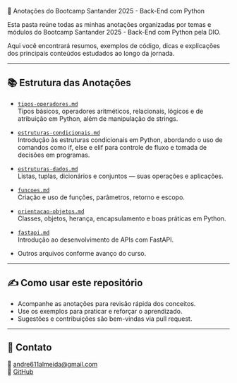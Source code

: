 📒 Anotações do Bootcamp Santander 2025 - Back-End com Python

Esta pasta reúne todas as minhas anotações organizadas por temas e módulos do Bootcamp Santander 2025 - Back-End com Python pela DIO.

Aqui você encontrará resumos, exemplos de código, dicas e explicações dos principais conteúdos estudados ao longo da jornada.

---

## 📚 Estrutura das Anotações

- [`tipos-operadores.md`](tipos-operadores.md)  
  Tipos básicos, operadores aritméticos, relacionais, lógicos e de atribuição em Python, além de manipulação de strings.
  

- [`estruturas-condicionais.md`](estruturas-condicionais.md)  
  Introdução às estruturas condicionais em Python, abordando o uso de comandos como if, else e elif para controle de fluxo e tomada de decisões em programas.
  
- [`estruturas-dados.md`](estruturas-dados.md)  
  Listas, tuplas, dicionários e conjuntos — suas operações e aplicações.

- [`funcoes.md`](funcoes.md)  
  Criação e uso de funções, parâmetros, retorno e escopo.

- [`orientacao-objetos.md`](orientacao-objetos.md)  
  Classes, objetos, herança, encapsulamento e boas práticas em Python.

- [`fastapi.md`](fastapi.md)  
  Introdução ao desenvolvimento de APIs com FastAPI.

- Outros arquivos conforme avanço do curso.

---

## ✍️ Como usar este repositório

- Acompanhe as anotações para revisão rápida dos conceitos.
- Use os exemplos para praticar e reforçar o aprendizado.
- Sugestões e contribuições são bem-vindas via pull request.

---

## 📌 Contato

📧 andre611almeida@gmail.com  
🔗 [GitHub](https://github.com/llandrell)
